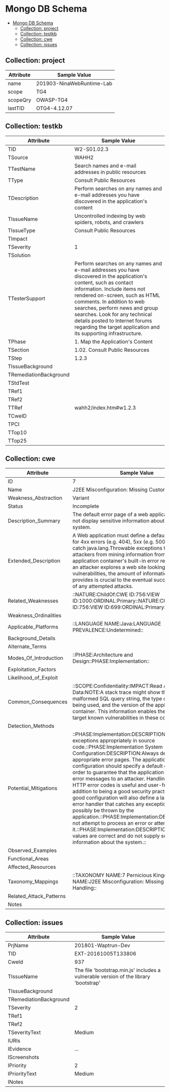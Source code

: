 # Mongo DB Schema

<!-- TOC -->

-   [Mongo DB Schema](#mongo-db-schema)
    -   [Collection: project](#collection-project)
    -   [Collection: testkb](#collection-testkb)
    -   [Collection: cwe](#collection-cwe)
    -   [Collection: issues](#collection-issues)

<!-- /TOC -->

## Collection: project

| Attribute | Sample Value              |
| --------- | ------------------------- |
| name      | 201903-NinaWebRuntime-Lab |
| scope     | TG4                       |
| scopeQry  | OWASP-TG4                 |
| lastTID   | OTG4-4.12.07              |

## Collection: testkb

| Attribute              | Sample Value                                                                                                                                                                                                                                                                                                                                                                              |
| ---------------------- | ----------------------------------------------------------------------------------------------------------------------------------------------------------------------------------------------------------------------------------------------------------------------------------------------------------------------------------------------------------------------------------------- |
| TID                    | W2-S01.02.3                                                                                                                                                                                                                                                                                                                                                                               |
| TSource                | WAHH2                                                                                                                                                                                                                                                                                                                                                                                     |
| TTestName              | Search names and e-mail addresses in public resources                                                                                                                                                                                                                                                                                                                                     |
| TType                  | Consult Public Resources                                                                                                                                                                                                                                                                                                                                                                  |
| TDescription           | Perform searches on any names and e-mail addresses you have discovered in the application's content                                                                                                                                                                                                                                                                                       |
| TIssueName             | Uncontrolled indexing by web spiders, robots, and crawlers                                                                                                                                                                                                                                                                                                                                |
| TIssueType             | Consult Public Resources                                                                                                                                                                                                                                                                                                                                                                  |
| TImpact                |
| TSeverity              | 1                                                                                                                                                                                                                                                                                                                                                                                         |
| TSolution              |
| TTesterSupport         | Perform searches on any names and e-mail addresses you have discovered in the application's content, such as contact information. Include items not rendered on-screen, such as HTML comments. In addition to web searches, perform news and group searches. Look for any technical details posted to Internet forums regarding the target application and its supporting infrastructure. |
| TPhase                 | 1. Map the Application's Content                                                                                                                                                                                                                                                                                                                                                          |
| TSection               | 1.02. Consult Public Resources                                                                                                                                                                                                                                                                                                                                                            |
| TStep                  | 1.2.3                                                                                                                                                                                                                                                                                                                                                                                     |
| TIssueBackground       |                                                                                                                                                                                                                                                                                                                                                                                           |
| TRemediationBackground |                                                                                                                                                                                                                                                                                                                                                                                           |
| TStdTest               |
| TRef1                  |
| TRef2                  |
| TTRef                  | wahh2/index.htm#w1.2.3                                                                                                                                                                                                                                                                                                                                                                    |
| TCweID                 |
| TPCI                   |
| TTop10                 |
| TTop25                 |

## Collection: cwe

| Attribute               | Sample Value                                                                                                                                                                                                                                                                                                                                                                                                                                                                                                                                                                                                                                                                                                                                                                                                                             |
| ----------------------- | ---------------------------------------------------------------------------------------------------------------------------------------------------------------------------------------------------------------------------------------------------------------------------------------------------------------------------------------------------------------------------------------------------------------------------------------------------------------------------------------------------------------------------------------------------------------------------------------------------------------------------------------------------------------------------------------------------------------------------------------------------------------------------------------------------------------------------------------- |
| ID                      | 7                                                                                                                                                                                                                                                                                                                                                                                                                                                                                                                                                                                                                                                                                                                                                                                                                                        |
| Name                    | J2EE Misconfiguration: Missing Custom Error Page                                                                                                                                                                                                                                                                                                                                                                                                                                                                                                                                                                                                                                                                                                                                                                                         |
| Weakness_Abstraction    | Variant                                                                                                                                                                                                                                                                                                                                                                                                                                                                                                                                                                                                                                                                                                                                                                                                                                  |
| Status                  | Incomplete                                                                                                                                                                                                                                                                                                                                                                                                                                                                                                                                                                                                                                                                                                                                                                                                                               |
| Description_Summary     | The default error page of a web application should not display sensitive information about the software system.                                                                                                                                                                                                                                                                                                                                                                                                                                                                                                                                                                                                                                                                                                                          |
| Extended_Description    | A Web application must define a default error page for 4xx errors (e.g. 404), 5xx (e.g. 500) errors and catch java.lang.Throwable exceptions to prevent attackers from mining information from the application container's built-in error response. When an attacker explores a web site looking for vulnerabilities, the amount of information that the site provides is crucial to the eventual success or failure of any attempted attacks.                                                                                                                                                                                                                                                                                                                                                                                           |
| Related_Weaknesses      | ::NATURE:ChildOf:CWE ID:756:VIEW ID:1000:ORDINAL:Primary::NATURE:ChildOf:CWE ID:756:VIEW ID:699:ORDINAL:Primary::                                                                                                                                                                                                                                                                                                                                                                                                                                                                                                                                                                                                                                                                                                                        |
| Weakness_Ordinalities   |
| Applicable_Platforms    | ::LANGUAGE NAME:Java:LANGUAGE PREVALENCE:Undetermined::                                                                                                                                                                                                                                                                                                                                                                                                                                                                                                                                                                                                                                                                                                                                                                                  |
| Background_Details      |
| Alternate_Terms         |
| Modes_Of_Introduction   | ::PHASE:Architecture and Design::PHASE:Implementation::                                                                                                                                                                                                                                                                                                                                                                                                                                                                                                                                                                                                                                                                                                                                                                                  |
| Exploitation_Factors    |
| Likelihood_of_Exploit   |
| Common_Consequences     | ::SCOPE:Confidentiality:IMPACT:Read Application Data:NOTE:A stack trace might show the attacker a malformed SQL query string, the type of database being used, and the version of the application container. This information enables the attacker to target known vulnerabilities in these components.::                                                                                                                                                                                                                                                                                                                                                                                                                                                                                                                                |
| Detection_Methods       |
| Potential_Mitigations   | ::PHASE:Implementation:DESCRIPTION:Handle exceptions appropriately in source code.::PHASE:Implementation System Configuration:DESCRIPTION:Always define appropriate error pages. The application configuration should specify a default error page in order to guarantee that the application will never leak error messages to an attacker. Handling standard HTTP error codes is useful and user-friendly in addition to being a good security practice, and a good configuration will also define a last-chance error handler that catches any exception that could possibly be thrown by the application.::PHASE:Implementation:DESCRIPTION:Do not attempt to process an error or attempt to mask it.::PHASE:Implementation:DESCRIPTION:Verify return values are correct and do not supply sensitive information about the system.:: |
| Observed_Examples       |
| Functional_Areas        |
| Affected_Resources      |
| Taxonomy_Mappings       | ::TAXONOMY NAME:7 Pernicious Kingdoms:ENTRY NAME:J2EE Misconfiguration: Missing Error Handling::                                                                                                                                                                                                                                                                                                                                                                                                                                                                                                                                                                                                                                                                                                                                         |
| Related_Attack_Patterns |
| Notes                   |

## Collection: issues

| Attribute              | Sample Value                                                                         |
| ---------------------- | ------------------------------------------------------------------------------------ |
| PrjName                | 201801-Waptrun-Dev                                                                   |
| TID                    | EXT-20161005T133806                                                                  |
| CweId                  | 937                                                                                  |
| TIssueName             | The file 'bootstrap.min.js' includes a vulnerable version of the library 'bootstrap' |
| TIssueBackground       |                                                                                      |
| TRemediationBackground |                                                                                      |
| TSeverity              | 2                                                                                    |
| TRef1                  |                                                                                      |
| TRef2                  |                                                                                      |
| TSeverityText          | Medium                                                                               |
| IURIs                  | <URL list>                                                                           |
| IEvidence              | ...                                                                                  |
| IScreenshots           | <BASE64>                                                                             |
| IPriority              | 2                                                                                    |
| IPriorityText          | Medium                                                                               |
| INotes                 | <markdown content>                                                                   |
